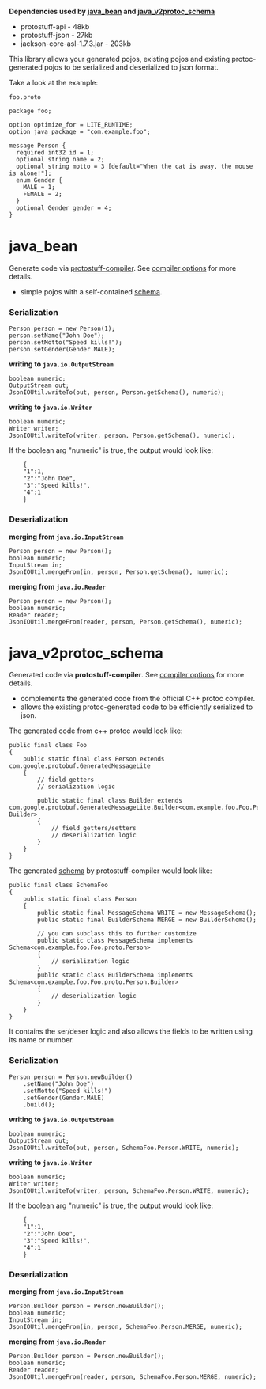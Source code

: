 **Dependencies used by [java\_bean](JsonSerialization#java_bean.md) and [java\_v2protoc\_schema](JsonSerialization#java_v2protoc_schema.md)**
  * protostuff-api - 48kb
  * protostuff-json - 27kb
  * jackson-core-asl-1.7.3.jar - 203kb

This library allows your generated pojos, existing pojos and existing protoc-generated pojos to be serialized and deserialized to json format.

Take a look at the example:

`foo.proto`
```
package foo;

option optimize_for = LITE_RUNTIME;
option java_package = "com.example.foo";

message Person {
  required int32 id = 1;
  optional string name = 2;
  optional string motto = 3 [default="When the cat is away, the mouse is alone!"];
  enum Gender {
    MALE = 1;
    FEMALE = 2;
  }
  optional Gender gender = 4;
}
```

# java\_bean #

Generate code via [protostuff-compiler](http://protostuff.googlecode.com/files/protostuff-compiler-1.0.0-jarjar.jar).
See [compiler options](CompilerOptions#java_bean.md) for more details.
  * simple pojos with a self-contained [schema](Schema.md).

### Serialization ###
```
Person person = new Person(1);
person.setName("John Doe");
person.setMotto("Speed kills!");
person.setGender(Gender.MALE);
```

**writing to `java.io.OutputStream`**
```
boolean numeric;
OutputStream out;
JsonIOUtil.writeTo(out, person, Person.getSchema(), numeric);
```

**writing to `java.io.Writer`**
```
boolean numeric;
Writer writer;
JsonIOUtil.writeTo(writer, person, Person.getSchema(), numeric);
```

If the boolean arg "numeric" is true, the output would look like:
```
    {
    "1":1,
    "2":"John Doe",
    "3":"Speed kills!",
    "4":1
    }
```

### Deserialization ###

**merging from `java.io.InputStream`**
```
Person person = new Person();
boolean numeric;
InputStream in;
JsonIOUtil.mergeFrom(in, person, Person.getSchema(), numeric);
```

**merging from `java.io.Reader`**
```
Person person = new Person();
boolean numeric;
Reader reader;
JsonIOUtil.mergeFrom(reader, person, Person.getSchema(), numeric);
```

# java\_v2protoc\_schema #

Generated code via **protostuff-compiler**.  See [compiler options](CompilerOptions#java_v2protoc_schema.md) for more details.
  * complements the generated code from the official C++ protoc compiler.
  * allows the existing protoc-generated code to be efficiently serialized to json.

The generated code from c++ protoc would look like:
```
public final class Foo 
{
    public static final class Person extends com.google.protobuf.GeneratedMessageLite 
    {
        // field getters
        // serialization logic
        
        public static final class Builder extends com.google.protobuf.GeneratedMessageLite.Builder<com.example.foo.Foo.Person, Builder> 
        {
            // field getters/setters
            // deserialization logic
        }
    }
}
```

The generated [schema](Schema.md) by protostuff-compiler would look like:
```
public final class SchemaFoo 
{
    public static final class Person 
    {
        public static final MessageSchema WRITE = new MessageSchema();
        public static final BuilderSchema MERGE = new BuilderSchema();
        
        // you can subclass this to further customize
        public static class MessageSchema implements Schema<com.example.foo.Foo.proto.Person>
        {
            // serialization logic
        }
        public static class BuilderSchema implements Schema<com.example.foo.Foo.proto.Person.Builder>
        {
            // deserialization logic
        }
    }
}
```

It contains the ser/deser logic and also allows the fields to be written using its name or number.

### Serialization ###
```
Person person = Person.newBuilder()
    .setName("John Doe")
    .setMotto("Speed kills!")
    .setGender(Gender.MALE)
    .build();
```

**writing to `java.io.OutputStream`**
```
boolean numeric;
OutputStream out;
JsonIOUtil.writeTo(out, person, SchemaFoo.Person.WRITE, numeric);
```

**writing to `java.io.Writer`**
```
boolean numeric;
Writer writer;
JsonIOUtil.writeTo(writer, person, SchemaFoo.Person.WRITE, numeric);
```

If the boolean arg "numeric" is true, the output would look like:
```
    {
    "1":1,
    "2":"John Doe",
    "3":"Speed kills!",
    "4":1
    }
```

### Deserialization ###

**merging from `java.io.InputStream`**
```
Person.Builder person = Person.newBuilder();
boolean numeric;
InputStream in;
JsonIOUtil.mergeFrom(in, person, SchemaFoo.Person.MERGE, numeric);
```

**merging from `java.io.Reader`**
```
Person.Builder person = Person.newBuilder();
boolean numeric;
Reader reader;
JsonIOUtil.mergeFrom(reader, person, SchemaFoo.Person.MERGE, numeric);
```